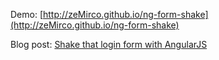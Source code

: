 
Demo: [http://zeMirco.github.io/ng-form-shake](http://zeMirco.github.io/ng-form-shake)

Blog post: [Shake that login form with AngularJS](http://mircozeiss.com/shake-that-login-form-with-angularjs/)
